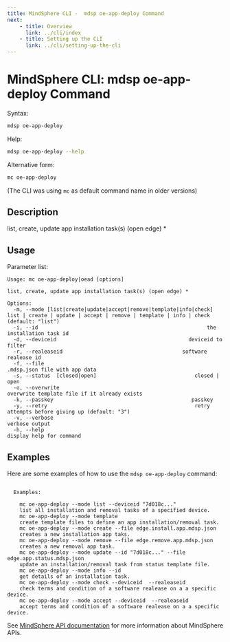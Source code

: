 ```yaml
---
title: MindSphere CLI -  mdsp oe-app-deploy Command
next:
    - title: Overview
      link: ../cli/index
    - title: Setting up the CLI
      link: ../cli/setting-up-the-cli
---
```


# MindSphere CLI: mdsp oe-app-deploy Command

Syntax:

```bash
mdsp oe-app-deploy
```

Help:

```bash
mdsp oe-app-deploy --help
```

Alternative form:

```bash
mc oe-app-deploy
```

(The CLI was using `mc` as default command name in older versions)

## Description

list, create, update app installation task(s) (open edge) *

## Usage

Parameter list:

```text
Usage: mc oe-app-deploy|oead [options]

list, create, update app installation task(s) (open edge) *

Options:
  -m, --mode [list|create|update|accept|remove|template|info|check]  list | create | update | accept | remove | template | info | check (default: "list")
  -i, --id                                                       the installation task id
  -d, --deviceid                                           deviceid to filter
  -r, --realeaseid                                       software realease id
  -f, --file                                                   .mdsp.json file with app data
  -s, --status  [closed|open]                                closed | open
  -o, --overwrite                                                    overwrite template file if it already exists
  -k, --passkey                                             passkey
  -y, --retry                                                retry attempts before giving up (default: "3")
  -v, --verbose                                                      verbose output
  -h, --help                                                         display help for command

```

## Examples

Here are some examples of how to use the `mdsp oe-app-deploy` command:

```text

  Examples:

    mc oe-app-deploy --mode list --deviceid "7d018c..." 
	list all installation and removal tasks of a specified device.
    mc oe-app-deploy --mode template 
	create template files to define an app installation/removal task.
    mc oe-app-deploy --mode create --file edge.install.app.mdsp.json 
	creates a new installation app taks.
    mc oe-app-deploy --mode remove --file edge.remove.app.mdsp.json 
	creates a new removal app task.
    mc oe-app-deploy --mode update --id "7d018c..." --file edge.app.status.mdsp.json 
	update an installation/removal task from status template file.
    mc oe-app-deploy --mode info --id 
	get details of an installation task.
    mc oe-app-deploy --mode check --deviceid  --realeaseid   
	check terms and condition of a software realease on a a specific device.
    mc oe-app-deploy --mode accept --deviceid  --realeaseid  
	accept terms and condition of a software realease on a a specific device.

```

See [MindSphere API documentation](https://documentation.mindsphere.io/MindSphere/apis/index.html) for more information about MindSphere APIs.